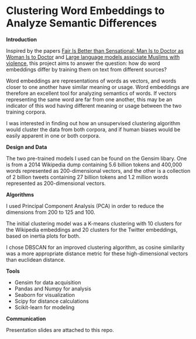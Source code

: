 # Clustering Word Embeddings to Analyze Semantic Differences

**Introduction**

Inspired by the papers [Fair Is Better than Sensational: Man Is to Doctor as Woman Is to Doctor](https://direct.mit.edu/coli/article/46/2/487/93368/Fair-Is-Better-than-Sensational-Man-Is-to-Doctor) and [Large language models associate Muslims with violence](https://www.nature.com/articles/s42256-021-00359-2?proof=t), this project aims to answer the question: how do word embeddings differ by training them on text from different sources?

Word embeddings are representations of words as vectors, and words closer to one another have similar meaning or usage. Word embeddings are therefore an excellent tool for analyzing semantics of words. If vectors representing the same word are far from one another, this may be an indicator of this wod having different meaning or usage between the two training corpora.

I was interested in finding out how an unsupervised clustering algorithm would cluster the data from both corpora, and if human biases would be easily apparent in one or both corpora. 

**Design and Data**

The two pre-trained models I used can be found  on the Gensim libary. One is from a 2014 Wikipedia dump containing 5.6 billion tokens and 400,000 words represented as 200-dimensional vectors, and the other is a collection of 2 billion tweets containing 27 billion tokens and 1.2 million words represented as 200-dimensional vectors. 

**Algorithms**

I used Principal Component Analysis (PCA) in order to reduce the dimensions from 200 to 125 and 100. 

The initial clustering model was a K-means clustering with 10 clusters for the Wikipedia embeddings and 20 clusters for the Twitter embeddings, based on inertia plots for both. 

I chose DBSCAN for an improved clustering algorithm, as cosine similarity was a more appropriate distance metric for these high-dimensional vectors than euclidean distance. 

**Tools**

- Gensim for data acquisition
- Pandas and Numpy for analysis
- Seaborn for visualization
- Scipy for distance calculations
- Scikit-learn for modeling

**Communication**

Presentation slides are attached to this repo.
